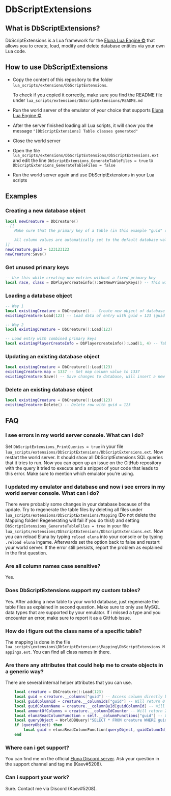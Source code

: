 # DbScriptExtensions

## What is DbScriptExtensions?

DbScriptExtensions is a Lua framework for the [Eluna Lua Engine ©](https://github.com/ElunaLuaEngine/Eluna) that allows you to create, load, modify and delete database entities via your own Lua code.

## How to use DbScriptExtensions
* Copy the content of this repository to the folder `lua_scripts/extensions/DbScriptExtensions`.
  
  To check if you copied it correctly, make sure you find the README file under `lua_scripts/extensions/DbScriptExtensions/README.md`
* Run the world server of the emulator of your choice that supports [Eluna Lua Engine ©](https://github.com/ElunaLuaEngine/Eluna)
* After the server finished loading all Lua scripts, it will show you the message `"[DbScriptExtensions] Table classes generated"`
* Close the world server
* Open the file `lua_scripts/extensions/DbScriptExtensions/DbScriptExtensions.ext` and edit the line `DbScriptExtensions_GenerateTableFiles = true` to `DbScriptExtensions_GenerateTableFiles = false`
* Run the world server again and use DbScriptExtensions in your Lua scripts

## Examples
### Creating a new database object

```lua
local newCreature = DbCreature()
--[[
    Make sure that the primary key of a table (in this example "guid" of table "creature") isn't already existing, otherwise the object will not properly track changes to existing values in the database.

    All column values are automatically set to the default database values when you're creating a new object.
]]
newCreature.guid = 123123123 
newCreature:Save()
```

### Get unused primary keys
```lua
-- Use this while creating new entries without a fixed primary key
local race, class = DbPlayercreateinfo():GetNewPrimaryKeys() -- This will return race = 12, class = 12 because the highest race and class in the table playercreateinfo are ID 11. It will always return all primary key columns.
```

### Loading a database object
```lua
-- Way 1
local existingCreature = DbCreature() -- Create new object of database table creature
existingCreature:Load(123) -- Load data of entry with guid = 123 (guid is the primary key of creature)

-- Way 2
local existingCreature = DbCreature():Load(123)

-- Load entry with combined primary keys
local existingPlayerCreateInfo = DbPlayercreateinfo():Load(1, 4) -- Table playercreateinfo has a combined primary key based on column race and class. The order will always be the same as in the database which means we're loading the entry with race = 1 AND class = 4
```

### Updating an existing database object
```lua
local existingCreature = DbCreature():Load(123) 
existingCreature.map = 1337 -- Set map column value to 1337
existingCreature:Save() -- Save changes to database, will insert a new entry with guid 123 or update existing entry with guid 123
```

### Delete an existing database object
```lua
local existingCreature = DbCreature():Load(123) 
existingCreature:Delete() -- Delete row with guid = 123
```

## FAQ
### I see errors in my world server console. What can i do?
Set `DbScriptExtensions_PrintQueries = true` in your file `lua_scripts/extensions/DbScriptExtensions/DbScriptExtensions.ext`. Now restart the world server. It should show all DbScriptExtensions SQL queries that it tries to run. Now you can open up an issue on the GitHub repository with the query it tried to execute and a snippet of your code that leads to this error. Make sure to mention which emulator you're using.

### I updated my emulator and database and now i see errors in my world server console. What can i do?
There were probably some changes in your database because of the update. Try to regenerate the table files by deleting all files under `lua_scripts/extensions/DbScriptExtensions/Mapping` (Do not delete the Mapping folder! Regenerating will fail if you do this!) and setting `DbScriptExtensions_GenerateTableFiles = true` in your file `lua_scripts/extensions/DbScriptExtensions/DbScriptExtensions.ext`. Now you can reload Eluna by typing `reload eluna` into your console or by typing `.reload eluna` ingame. Afterwards set the option back to false and restart your world server. If the error still persists, report the problem as explained in the first question.

### Are all column names case sensitive?
Yes.

### Does DbScriptExtensions support my custom tables?
Yes. After adding a new table to your world database, just regenerate the table files as explained in second question. Make sure to only use MySQL data types that are supported by your emulator. If i missed a type and you encounter an error, make sure to report it as a GitHub issue.

### How do i figure out the class name of a specific table?
The mapping is done in the file `lua_scripts\extensions\DbScriptExtensions\Mapping\DbScriptExtensions_Mappings.ext`. You can find all class names in there.

### Are there any attributes that could help me to create objects in a generic way?
There are several internal helper attributes that you can use.
```lua
    local creature = DbCreature():Load(123)
    local guid = creature.__columns["guid"] -- Access column directly by name, same value as creature.guid
    local guidColumnId = creature.__columnIds["guid"] -- Will return 0 because guid is the first column in the table creature (it's 0 based because the ElunaQuery functions are 0 based. Lua is usually 1 based)
    local guidColumnName = creature.__columnById[guidColumnId] -- Will return "guid" because column 1 is guid as seen in the line above
    local amountOfColumns = creature.__columnIdCounter -- Will return 24 because the table creature has 24 columns
    local elunaReadColumnFunction = self.__columnFunctions["guid"] -- Will return function ElunaQuery:GetUInt32 because this is the function to read the value out of an query object. Use like this: elunaReadColumnFunction(query)
    local queryObject = WorldDBQuery("SELECT * FROM creature WHERE guid = 123")
    if (queryObject) then
        local guid = elunaReadColumnFunction(queryObject, guidColumnId) -- Will return 123
    end
```

### Where can i get support?
You can find me on the official [Eluna Discord server](https://discord.gg/Ed5HK3Dc). Ask your question in the support channel and tag me (Kaev#5208).

### Can i support your work?
Sure. Contact me via Discord (Kaev#5208).
